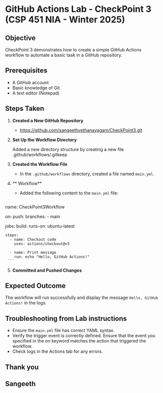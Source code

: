 # GitHub Actions Lab - CheckPoint 3 (CSP 451 NIA - Winter 2025) 

## Objective
CheckPoint 3 demonstrates how to create a simple GitHub Actions workflow to automate a basic task in a GitHub repository.

## Prerequisites
- A GitHub account
- Basic knowledge of Git
- A text editor (Notepad)

## Steps Taken 

1. **Created a New GitHub Repository**
   - https://github.com/sangeethvethanayagam/CheckPoint3.git

2. **Set Up the Workflow Directory**
  
	Added a new directory structure by creating a new file 
        .github/workflows/.gitkeep 

3. **Created the Workflow File**
   - In the `.github/workflows` directory, created a file named `main.yml`.

4. ** Workflow**
   - Added the following content to the `main.yml` file:
     ```yaml
name: CheckPoint3Workflow

on:
  push:
    branches:
      - main

jobs:
  build:
    runs-on: ubuntu-latest

    steps:
      - name: Checkout code
        uses: actions/checkout@v3

      - name: Print message
        run: echo "Hello, GitHub Actions!"
     ```

5. **Committed and Pushed Changes**
  


## Expected Outcome
The workflow will run successfully and display the message `Hello, GitHub Actions!` in the logs.

## Troubleshooting from Lab instructions 
- Ensure the `main.yml` file has correct YAML syntax.
- Verify the trigger event is correctly defined. Ensure that the event you specified in the on
  keyword matches the action that triggered the workflow.
- Check logs in the Actions tab for any errors.



## Thank you
## Sangeeth
